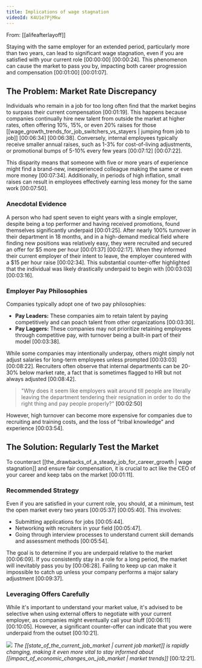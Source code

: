 ```yaml
---
title: Implications of wage stagnation
videoId: K4U1e7PjMkw
---
```


From: [[alifeafterlayoff]] <br/> 

Staying with the same employer for an extended period, particularly more than two years, can lead to significant wage stagnation, even if you are satisfied with your current role <a class="yt-timestamp" data-t="00:00:00">[00:00:00]</a> <a class="yt-timestamp" data-t="00:00:24">[00:00:24]</a>. This phenomenon can cause the market to pass you by, impacting both career progression and compensation <a class="yt-timestamp" data-t="00:01:00">[00:01:00]</a> <a class="yt-timestamp" data-t="00:01:07">[00:01:07]</a>.

## The Problem: Market Rate Discrepancy

Individuals who remain in a job for too long often find that the market begins to surpass their current compensation <a class="yt-timestamp" data-t="00:01:19">[00:01:19]</a>. This happens because companies continually hire new talent from outside the market at higher rates, often offering 10%, 15%, or even 20% raises for those [[wage_growth_trends_for_job_switchers_vs_stayers | jumping from job to job]] <a class="yt-timestamp" data-t="00:06:34">[00:06:34]</a> <a class="yt-timestamp" data-t="00:06:38">[00:06:38]</a>. Conversely, internal employees typically receive smaller annual raises, such as 1-3% for cost-of-living adjustments, or promotional bumps of 5-10% every few years <a class="yt-timestamp" data-t="00:07:12">[00:07:12]</a> <a class="yt-timestamp" data-t="00:07:22">[00:07:22]</a>.

This disparity means that someone with five or more years of experience might find a brand-new, inexperienced colleague making the same or even more money <a class="yt-timestamp" data-t="00:07:34">[00:07:34]</a>. Additionally, in periods of high inflation, small raises can result in employees effectively earning less money for the same work <a class="yt-timestamp" data-t="00:07:50">[00:07:50]</a>.

### Anecdotal Evidence

A person who had spent seven to eight years with a single employer, despite being a top performer and having received promotions, found themselves significantly underpaid <a class="yt-timestamp" data-t="00:01:25">[00:01:25]</a>. After nearly 100% turnover in their department in 18 months, and in a high-demand medical field where finding new positions was relatively easy, they were recruited and secured an offer for $5 more per hour <a class="yt-timestamp" data-t="00:01:37">[00:01:37]</a> <a class="yt-timestamp" data-t="00:02:17">[00:02:17]</a>. When they informed their current employer of their intent to leave, the employer countered with a $15 per hour raise <a class="yt-timestamp" data-t="00:02:34">[00:02:34]</a>. This substantial counter-offer highlighted that the individual was likely drastically underpaid to begin with <a class="yt-timestamp" data-t="00:03:03">[00:03:03]</a> <a class="yt-timestamp" data-t="00:03:16">[00:03:16]</a>.

### Employer Pay Philosophies

Companies typically adopt one of two pay philosophies:
*   **Pay Leaders:** These companies aim to retain talent by paying competitively and can poach talent from other organizations <a class="yt-timestamp" data-t="00:03:30">[00:03:30]</a>.
*   **Pay Laggers:** These companies may not prioritize retaining employees through competitive pay, with turnover being a built-in part of their model <a class="yt-timestamp" data-t="00:03:38">[00:03:38]</a>.

While some companies may intentionally underpay, others might simply not adjust salaries for long-term employees unless prompted <a class="yt-timestamp" data-t="00:03:03">[00:03:03]</a> <a class="yt-timestamp" data-t="00:08:22">[00:08:22]</a>. Recruiters often observe that internal departments can be 20-30% below market rate, a fact that is sometimes flagged to HR but not always adjusted <a class="yt-timestamp" data-t="00:08:42">[00:08:42]</a>.

> "Why does it seem like employers wait around till people are literally leaving the department tendering their resignation in order to do the right thing and pay people properly?" <a class="yt-timestamp" data-t="00:02:50">[00:02:50]</a>

However, high turnover can become more expensive for companies due to recruiting and training costs, and the loss of "tribal knowledge" and experience <a class="yt-timestamp" data-t="00:03:54">[00:03:54]</a>.

## The Solution: Regularly Test the Market

To counteract [[the_drawbacks_of_a_steady_job_for_career_growth | wage stagnation]] and ensure fair compensation, it is crucial to act like the CEO of your career and keep tabs on the market <a class="yt-timestamp" data-t="00:01:11">[00:01:11]</a>.

### Recommended Strategy

Even if you are satisfied in your current role, you should, at a minimum, test the open market every two years <a class="yt-timestamp" data-t="00:05:37">[00:05:37]</a> <a class="yt-timestamp" data-t="00:05:40">[00:05:40]</a>. This involves:
*   Submitting applications for jobs <a class="yt-timestamp" data-t="00:05:44">[00:05:44]</a>.
*   Networking with recruiters in your field <a class="yt-timestamp" data-t="00:05:47">[00:05:47]</a>.
*   Going through interview processes to understand current skill demands and assessment methods <a class="yt-timestamp" data-t="00:05:54">[00:05:54]</a>.

The goal is to determine if you are underpaid relative to the market <a class="yt-timestamp" data-t="00:06:09">[00:06:09]</a>. If you consistently stay in a role for a long period, the market will inevitably pass you by <a class="yt-timestamp" data-t="00:06:28">[00:06:28]</a>. Failing to keep up can make it impossible to catch up unless your company performs a major salary adjustment <a class="yt-timestamp" data-t="00:09:37">[00:09:37]</a>.

### Leveraging Offers Carefully

While it's important to understand your market value, it's advised to be selective when using external offers to negotiate with your current employer, as companies might eventually call your bluff <a class="yt-timestamp" data-t="00:06:11">[00:06:11]</a> <a class="yt-timestamp" data-t="00:10:05">[00:10:05]</a>. However, a significant counter-offer can indicate that you were underpaid from the outset <a class="yt-timestamp" data-t="00:10:21">[00:10:21]</a>.

![](.attachments/Pasted%20image%2020240722135002.png)
_The [[state_of_the_current_job_market | current job market]] is rapidly changing, making it even more vital to stay informed about [[impact_of_economic_changes_on_job_market | market trends]]_ <a class="yt-timestamp" data-t="00:12:21">[00:12:21]</a>.